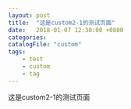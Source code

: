 ```yaml
---
layout: post
title:  "这是custom2-1的测试页面"
date:   2018-01-07 12:30:00 +0800
categories: 
catalogFile: "custom"
tags: 
    - test
    - custom
    - tag
---
```



这是custom2-1的测试页面

